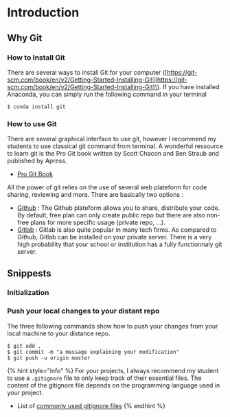 # Introduction

## Why Git

### How to Install Git

There are several ways to install Git for your computer \([https://git-scm.com/book/en/v2/Getting-Started-Installing-Git](https://git-scm.com/book/en/v2/Getting-Started-Installing-Git)\). If you have installed Anaconda, you can simply run the following command in your terminal

```text
$ conda install git
```

### How to use Git

There are several graphical interface to use git, however I recommend my students to use classical git command from terminal. A wonderful ressource to learn git is the Pro Git book written by Scott Chacon and Ben Straub and published by Apress.

* [Pro Git Book](https://github.com/progit/progit2/releases/download/2.1.277/progit.pdf)

All the power of git relies on the use of several web plateform for code sharing, reviewing and more. There are basically two options :

* [Github](https://github.com) :  The Github plateform allows you to share, distribute your code. By default, free plan can only create public repo but there are also non-free plans for more specific usage \(private repo, ...\).
* [Gitlab](https://about.gitlab.com/install/) : Gitlab is also quite popular in many tech firms. As compared to Github, Gitlab can be installed on your private server. There is a very high probability that your school or institution has a fully functionnaly git server.

## Snippests

### Initialization

### Push your local changes to your distant repo

The three following commands show how to push your changes from your local machine to your distance repo.

```text
$ git add .
$ git commit -m "a message explaining your modification"
$ git push -u origin master
```

{% hint style="info" %}
For your projects, I always recommend my student to use a `.gitignore` file to only keep track of their essential files. The content of the gitignore file depends on the programming language used in your project.

* List of [commonly used gitignore files](https://github.com/github/gitignore)
{% endhint %}

